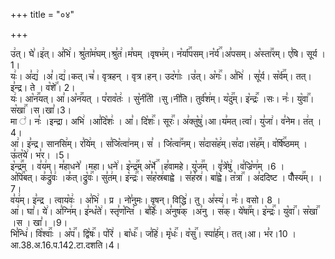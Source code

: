 +++
title = "०४"

+++


  
उ꣢त्। घे꣣।इ꣢त्। अ꣣भि꣢। श्रु꣣ता꣡म꣢घम्।श्रु꣣त꣢।म꣣घम् ।वृषभ꣢म्। न꣡र्या꣢꣯पसम्।न꣡र्य꣢꣯।अ꣣पसम्। अ꣡स्ता꣢꣯रम्। ए꣣षि। सूर्य ।1।  
यः꣢। अ꣣द्य꣢ ।अ꣣।द्य꣢।कत्।च꣣। वृत्रहन् । वृत्र।हन्। उद꣡गाः꣢ ।उ꣣त्। अ꣡गः꣢꣯। अ꣣भि꣢ । सू꣣र्य। स꣡र्व꣢꣯म्। तत्। इ꣣न्द्र। ते । व꣡शे꣢꣯। 2।  
यः꣢। आ꣡न꣢꣯यत्। आ꣣।अ꣡न꣢꣯यत् । प꣣राव꣡तः꣢ । सु꣡नी꣢꣯ती ।सु।नी꣣ति। तुर्व꣡श꣢म्। य꣡दु꣢꣯म्। इ꣡न्द्रः꣢꣯ ।सः। नः꣣। यु꣡वा꣢꣯। स꣡खा꣢꣯ ।स।खा꣣।3।  
मा ꣢। नः꣣ ।इन्द्रा। अभि꣢ ।आ꣣दि꣡शः꣢ । आ꣣। दि꣡शः꣢꣯। सूरः꣢꣯। अ꣣क्तु꣡षु꣢।आ।य꣣मत्।त्वा꣢। यु꣣जा꣢। व꣣नेम। त꣢त् ।4।  
आ꣢। इ꣣न्द्र। सानसि꣢म्। र꣣यि꣢म् । स꣣जि꣡त्वा꣢नम्। स꣣ । जि꣡त्वा꣢꣯नम्। स꣣दास꣡ह꣢म्।स꣣दा।स꣡ह꣢꣯म्। व꣡र्षि꣢꣯ष्ठमम् । ऊ꣣त꣡ये꣢। भ꣣र। ।5।  
इ꣡न्द्र꣢꣯म् । व꣣य꣢म्। म꣣हाधने꣣ ।महा। धने꣢। इ꣡न्द्र꣢꣯म् अ꣡र्भे꣢꣯ ।ह꣣वामहे। यु꣡ज꣢꣯म् । वृ꣣त्रे꣡षु꣢ ।व꣣ज्रि꣡ण꣢म् ।6 ।  
अ꣡पि꣢꣯बत्। क꣣द्रु꣡वः꣢ ।क꣣त्।द्रु꣡वः꣢꣯। सु꣣त꣢म्। इ꣡न्द्रः꣢꣯। स꣣ह꣡स्र꣢बाह्वे । स꣣ह꣡स्र꣢। बा꣣ह्वे। त꣡त्रा꣢꣯ । अ꣣ददिष्ट । पौँ꣡स्य꣢꣯म्। ।7।  
व꣣य꣢म्। इ꣣न्द्र । त्वाय꣡वः꣢ । अ꣣भि꣢ । प्र । नो꣣नुमः। वृषन्। विद्धि꣢। तु। अ꣣स्य꣢। नः꣣। वसो। 8 ।  
आ꣢। घा꣣। ये꣢। अ꣣ग्नि꣢म्। इ꣣न्ध꣡ते꣢। स्तृ꣣ण꣡न्ति꣢ । ब꣣र्हिः꣢। अ꣣नुष꣢क् ।अ꣣नु । स꣢क्। ये꣡षा꣢꣯म्। इ꣡न्द्रः꣢꣯। यु꣡वा꣢꣯। स꣡खा꣢꣯ ।स । खा꣣। ।9।  
भि꣣न्धि꣢। वि꣡श्वाः꣢꣯ । अ꣡प꣢꣯। द्वि꣡षः꣢꣯। प꣡रि꣢ । बा꣡धः꣢꣯। ज꣣हि꣢। मृ꣡धः꣢꣯। व꣡सु꣢꣯। स्पा꣣र्ह꣢म्। तत्।आ। भ꣣र।10 ।
आ.38.अ.16.प.142.टा.दशति।4।  
